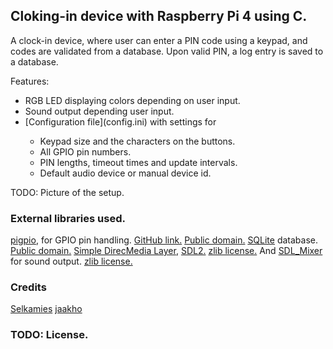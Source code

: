 ## Cloking-in device with Raspberry Pi 4 using C.

A clock-in device, where user can enter a PIN code using a keypad, and codes are validated from a database. Upon valid PIN, a log entry is saved to a database. 

Features:
<ul>
  <li>RGB LED displaying colors depending on user input.</li>
  <li>Sound output depending user input.</li>
  <li>[Configuration file](config.ini) with settings for</li>
    <ul>
      <li>Keypad size and the characters on the buttons.</li>
      <li>All GPIO pin numbers.</li>
      <li>PIN lengths, timeout times and update intervals.</li>
      <li>Default audio device or manual device id.</li>
    </ul>
</ul>

TODO: Picture of the setup.

### External libraries used.
[pigpio](https://abyz.me.uk/rpi/pigpio/), for GPIO pin handling. [GitHub link.](https://github.com/joan2937/pigpio) [Public domain.](https://github.com/joan2937/pigpio/blob/master/UNLICENCE)
[SQLite](https://www.sqlite.org/index.html) database. [Public domain.](https://www.sqlite.org/copyright.html)
[Simple DirecMedia Layer](https://www.libsdl.org/), [SDL2.](https://github.com/libsdl-org/SDL) [zlib license.](https://www.libsdl.org/license.php) And
[SDL_Mixer](https://github.com/libsdl-org/SDL_mixer) for sound output. [zlib license.](https://github.com/libsdl-org/SDL_mixer/blob/main/LICENSE.txt)

### Credits
[Selkamies](https://github.com/Selkamies)
[jaakho](https://github.com/jaakho)

### TODO: License.